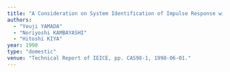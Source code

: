 ```yaml
---
title: "A Consideration on System Identification of Impulse Response with Flat Delay and Dispersive Response Region Based on the Frequency Domain Sampling Theorem"
authors:
  - "Youji YAMADA"
  - "Noriyoshi KAMBAYASHI"
  - "Hitoshi KIYA"
year: 1998
type: "domestic"
venue: "Technical Report of IEICE, pp. CAS98-1, 1998-06-01."
---
```

